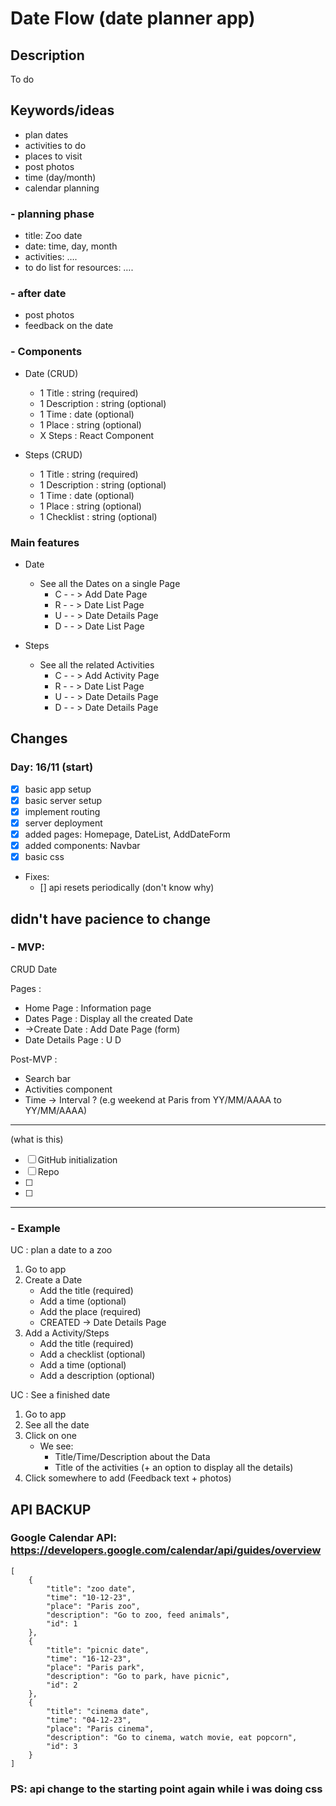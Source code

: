# Date Flow (date planner app)

## Description

To do

## Keywords/ideas

- plan dates
- activities to do
- places to visit
- post photos
- time (day/month)
- calendar planning

### - planning phase
- title: Zoo date
- date: time, day, month
- activities: ….
- to do list for resources: ….

### - after date
- post photos
- feedback on the date

### - Components

- Date (CRUD)
    - 1 Title : string (required)
    - 1 Description : string (optional)
    - 1 Time : date (optional)
    - 1 Place : string (optional)
    - X Steps : React Component

- Steps (CRUD)
    - 1 Title : string (required)
    - 1 Description : string (optional)
    - 1 Time : date (optional)
    - 1 Place : string (optional)
    - 1 Checklist : string (optional)

### Main features

- Date
    - See all the Dates on a single Page
        - C - - > Add Date Page
        - R - - > Date List Page
        - U - - > Date Details Page
        - D - - > Date List Page

- Steps
    - See all the related Activities
        - C - - > Add Activity Page
        - R - - > Date List Page
        - U - - > Date Details Page
        - D - - > Date Details Page


## Changes

### Day: 16/11 (start)

- [x] basic app setup
- [x] basic server setup
- [x] implement routing
- [x] server deployment
- [x] added pages: Homepage, DateList, AddDateForm
- [x] added components: Navbar
- [x] basic css

- Fixes:
    - [] api resets periodically (don't know why)

## didn't have pacience to change

### - MVP:

CRUD Date

Pages : 
- Home Page : Information page
- Dates Page : Display all the created Date
- ->Create Date : Add Date Page (form)
- Date Details Page : U D 

Post-MVP : 
- Search bar
- Activities component
- Time -> Interval ? (e.g weekend at Paris from YY/MM/AAAA to YY/MM/AAAA)

---
(what is this)

- [ ] GitHub initialization
- [ ] Repo 
- [ ]
- [ ]
---

### - Example
UC : plan a date to a zoo

1. Go to app
2. Create a Date
    - Add the title (required)
    - Add a time (optional)
    - Add the place (required)
    - CREATED -> Date Details Page
3. Add a Activity/Steps
    - Add the title (required)
    - Add a checklist (optional)
    - Add a time (optional)
    - Add a description (optional)

UC : See a finished date

1. Go to app
2. See all the date
3. Click on one
    - We see:
        - Title/Time/Description about the Data
        - Title of the activities (+ an option to display all the details)
5. Click somewhere to add (Feedback text + photos)


## API BACKUP

### Google Calendar API: https://developers.google.com/calendar/api/guides/overview

```
[
    {
        "title": "zoo date",
        "time": "10-12-23",
        "place": "Paris zoo",
        "description": "Go to zoo, feed animals",
        "id": 1
    },
    {
        "title": "picnic date",
        "time": "16-12-23",
        "place": "Paris park",
        "description": "Go to park, have picnic",
        "id": 2
    },
    {
        "title": "cinema date",
        "time": "04-12-23",
        "place": "Paris cinema",
        "description": "Go to cinema, watch movie, eat popcorn",
        "id": 3
    }
]

```

### PS: api change to the starting point again while i was doing css